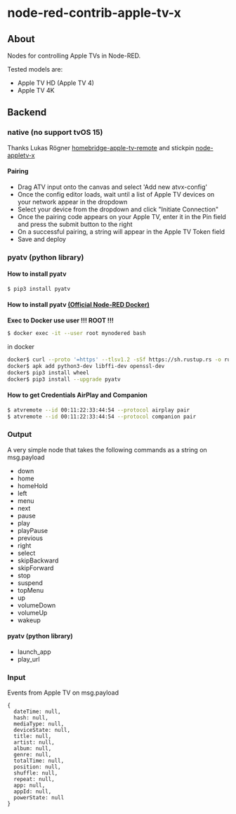 
# node-red-contrib-apple-tv-x

## About

Nodes for controlling Apple TVs in Node-RED.

Tested models are:
* Apple TV HD (Apple TV 4)
* Apple TV 4K

## Backend

### native (no support tvOS 15)
Thanks Lukas Rögner [homebridge-apple-tv-remote](https://github.com/lukasroegner/homebridge-apple-tv-remote) and stickpin [node-appletv-x](https://github.com/stickpin/node-appletv-x)

#### Pairing
-   Drag ATV input onto the canvas and select 'Add new atvx-config'
-   Once the config editor loads, wait until a list of Apple TV devices on your network appear in the dropdown
-   Select your device from the dropdown and click "Initiate Connection"
-   Once the pairing code appears on your Apple TV, enter it in the Pin field and press the submit button to the right
-   On a successful pairing, a string will appear in the Apple TV Token field
-   Save and deploy

### pyatv (python library)
#### How to install pyatv

```bash
$ pip3 install pyatv
```
#### How to install pyatv [(Official Node-RED Docker)](https://hub.docker.com/r/nodered/node-red)

**Exec to Docker use user !!! ROOT !!!**

```bash
$ docker exec -it --user root mynodered bash
```

in docker

```bash
docker$ curl --proto '=https' --tlsv1.2 -sSf https://sh.rustup.rs -o rust.sh && sh rust.sh -y && rm rust.sh && source $HOME/.cargo/env
docker$ apk add python3-dev libffi-dev openssl-dev
docker$ pip3 install wheel
docker$ pip3 install --upgrade pyatv
```

#### How to get Credentials AirPlay and Companion

```bash
$ atvremote --id 00:11:22:33:44:54 --protocol airplay pair
$ atvremote --id 00:11:22:33:44:54 --protocol companion pair
```

### Output
A very simple node that takes the following commands as a string on msg.payload

-   down
-   home
-   homeHold
-   left
-   menu
-   next
-   pause
-   play
-   playPause
-   previous
-   right
-   select
-   skipBackward
-   skipForward
-   stop
-   suspend
-   topMenu
-   up
-   volumeDown
-   volumeUp
-   wakeup

#### pyatv (python library)

-   launch_app
-   play_url

### Input
Events from Apple TV on msg.payload
```
{
  dateTime: null,
  hash: null,
  mediaType: null,
  deviceState: null,
  title: null,
  artist: null,
  album: null,
  genre: null,
  totalTime: null,
  position: null,
  shuffle: null,
  repeat: null,
  app: null,
  appId: null,
  powerState: null
}
```
